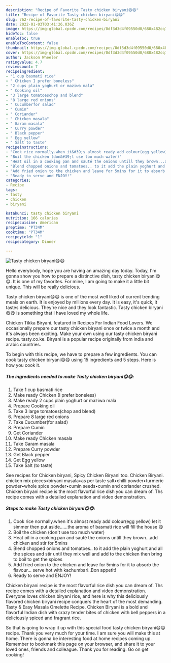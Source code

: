 ```yaml
---
description: "Recipe of Favorite Tasty chicken biryani😋😋"
title: "Recipe of Favorite Tasty chicken biryani😋😋"
slug: 762-recipe-of-favorite-tasty-chicken-biryani
date: 2022-01-03T03:41:26.036Z
image: https://img-global.cpcdn.com/recipes/0df3d3d4f09550d0/680x482cq70/tasty-chicken-biryani-recipe-main-photo.jpg
hideToc: false
enableToc: true
enableTocContent: false
thumbnail: https://img-global.cpcdn.com/recipes/0df3d3d4f09550d0/680x482cq70/tasty-chicken-biryani-recipe-main-photo.jpg
cover: https://img-global.cpcdn.com/recipes/0df3d3d4f09550d0/680x482cq70/tasty-chicken-biryani-recipe-main-photo.jpg
author: Jackson Wheeler
ratingvalue: 4.7
reviewcount: 7
recipeingredient:
- "1 cup basmati rice"
- " Chicken I prefer boneless"
- "2 cups plain yoghurt or maziwa mala"
- " Cooking oil"
- "3 large tomatoeschop and blend"
- "8 large red onions"
- " Cucumberfor salad"
- " Cumin"
- " Coriander"
- " Chicken masala"
- " Garam masala"
- " Curry powder"
- " Black pepper"
- " Egg yellow"
- " Salt to taste"
recipeinstructions:
- "Cook rice normally.when it&#39;s almost ready add colour(egg yellow) let it simmer then put aside......the aroma of basmati rice will fill the house 😋"
- "Boil the chicken (don&#39;t use too much water)"
- "Heat oil in a cooking pan and sauté the onions untill they brown...add chicken and stir for 5mins"
- "Blend chopped onions and tomatoes.. to it add the plain yoghurt and all the spices and stir until they mix well and add to the chicken then bring to boil to get the spices"
- "Add fried onion to the chicken and leave for 5mins for it to absorb the flavour... serve hot with kachumbari..Bon appetit!"
- "Ready to serve and ENJOY!"
categories:
- Recipe
tags:
- tasty
- chicken
- biryani

katakunci: tasty chicken biryani 
nutrition: 166 calories
recipecuisine: American
preptime: "PT34M"
cooktime: "PT34M"
recipeyield: "1"
recipecategory: Dinner

---
```



![Tasty chicken biryani😋😋](https://img-global.cpcdn.com/recipes/0df3d3d4f09550d0/680x482cq70/tasty-chicken-biryani-recipe-main-photo.jpg)

Hello everybody, hope you are having an amazing day today. Today, I'm gonna show you how to prepare a distinctive dish, tasty chicken biryani😋😋. It is one of my favorites. For mine, I am going to make it a little bit unique. This will be really delicious.

Tasty chicken biryani😋😋 is one of the most well liked of current trending meals on earth. It is enjoyed by millions every day. It is easy, it's quick, it tastes delicious. They're nice and they look fantastic. Tasty chicken biryani😋😋 is something that I have loved my whole life.

Chicken Tikka Biryani. featured in Recipes For Indian Food Lovers. We occasionally prepare our tasty chicken biryani once or twice a month and it&#39;s always been exciting. Make your own using our tasty chicken biryani recipe. tasty.co.ke. Biryani is a popular recipe originally from india and arabic countries.


To begin with this recipe, we have to prepare a few ingredients. You can cook tasty chicken biryani😋😋 using 15 ingredients and 5 steps. Here is how you cook it.

<!--inarticleads1-->

##### The ingredients needed to make Tasty chicken biryani😋😋:

1. Take 1 cup basmati rice
1. Make ready  Chicken (I prefer boneless)
1. Make ready 2 cups plain yoghurt or maziwa mala
1. Prepare  Cooking oil
1. Take 3 large tomatoes(chop and blend)
1. Prepare 8 large red onions
1. Take  Cucumber(for salad)
1. Prepare  Cumin
1. Get  Coriander
1. Make ready  Chicken masala
1. Take  Garam masala
1. Prepare  Curry powder
1. Get  Black pepper
1. Get  Egg yellow
1. Take  Salt (to taste)


See recipes for Chicken biryani, Spicy Chicken Biryani too. Chicken Biryani. chicken mix pieces•biryani masala•as per taste salt•chilli powder•turmeric powder•whole spice powder•cumin seeds•cumin and coriander crushed. Chicken biryani recipe is the most flavorful rice dish you can dream of. Ths recipe comes with a detailed explanation and video demonstration. 

<!--inarticleads2-->

##### Steps to make Tasty chicken biryani😋😋:

1. Cook rice normally.when it&#39;s almost ready add colour(egg yellow) let it simmer then put aside......the aroma of basmati rice will fill the house 😋
1. Boil the chicken (don&#39;t use too much water)
1. Heat oil in a cooking pan and sauté the onions untill they brown...add chicken and stir for 5mins
1. Blend chopped onions and tomatoes.. to it add the plain yoghurt and all the spices and stir until they mix well and add to the chicken then bring to boil to get the spices
1. Add fried onion to the chicken and leave for 5mins for it to absorb the flavour... serve hot with kachumbari..Bon appetit!
1. Ready to serve and ENJOY!

Chicken biryani recipe is the most flavorful rice dish you can dream of. Ths recipe comes with a detailed explanation and video demonstration. Everyone loves chicken biryani rice, and here is why this deliciously flavored chicken biryani recipe conquers the heart of the most demanding. Tasty & Easy Masala Omelette Recipe. Chicken Biryani is a bold and flavorful Indian dish with crazy tender bites of chicken with bell peppers in a deliciously spiced and fragrant rice. 

So that is going to wrap it up with this special food tasty chicken biryani😋😋 recipe. Thank you very much for your time. I am sure you will make this at home. There is gonna be interesting food at home recipes coming up. Remember to bookmark this page on your browser, and share it to your loved ones, friends and colleague. Thank you for reading. Go on get cooking!
